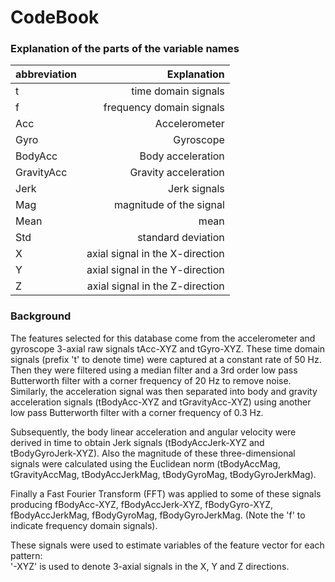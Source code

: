 CodeBook
========

### Explanation of the parts of the variable names

| abbreviation | Explanation                     |
|--------------|--------------------------------:|
| t            | time domain signals             |
| f            | frequency domain signals        |
| Acc          | Accelerometer                   |
| Gyro         | Gyroscope                       |
| BodyAcc      | Body acceleration               |
| GravityAcc   | Gravity acceleration            |
| Jerk         | Jerk signals                    |
| Mag          | magnitude of the signal         |
| Mean         | mean                            |
| Std          | standard deviation              |
| X            | axial signal in the X-direction |
| Y            | axial signal in the Y-direction |
| Z            | axial signal in the Z-direction |


### Background

The features selected for this database come from the accelerometer and gyroscope 3-axial raw signals tAcc-XYZ and tGyro-XYZ. These time domain signals (prefix 't' to denote time) were captured at a constant rate of 50 Hz. Then they were filtered using a median filter and a 3rd order low pass Butterworth filter with a corner frequency of 20 Hz to remove noise. Similarly, the acceleration signal was then separated into body and gravity acceleration signals (tBodyAcc-XYZ and tGravityAcc-XYZ) using another low pass Butterworth filter with a corner frequency of 0.3 Hz. 

Subsequently, the body linear acceleration and angular velocity were derived in time to obtain Jerk signals (tBodyAccJerk-XYZ and tBodyGyroJerk-XYZ). Also the magnitude of these three-dimensional signals were calculated using the Euclidean norm (tBodyAccMag, tGravityAccMag, tBodyAccJerkMag, tBodyGyroMag, tBodyGyroJerkMag). 

Finally a Fast Fourier Transform (FFT) was applied to some of these signals producing fBodyAcc-XYZ, fBodyAccJerk-XYZ, fBodyGyro-XYZ, fBodyAccJerkMag, fBodyGyroMag, fBodyGyroJerkMag. (Note the 'f' to indicate frequency domain signals). 

These signals were used to estimate variables of the feature vector for each pattern:  
'-XYZ' is used to denote 3-axial signals in the X, Y and Z directions.
